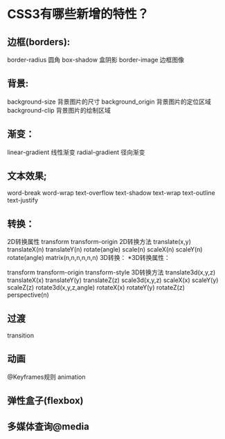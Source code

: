 # CSS3有哪些新增的特性？

## 边框(borders):
border-radius 圆角
box-shadow 盒阴影
border-image 边框图像
## 背景:
background-size 背景图片的尺寸
background_origin 背景图片的定位区域
background-clip 背景图片的绘制区域
## 渐变：
linear-gradient 线性渐变
radial-gradient 径向渐变
## 文本效果;
word-break
word-wrap
text-overflow
text-shadow
text-wrap
text-outline
text-justify
## 转换：
2D转换属性
transform
transform-origin
2D转换方法
translate(x,y)
translateX(n)
translateY(n)
rotate(angle)
scale(n)
scaleX(n)
scaleY(n)
rotate(angle)
matrix(n,n,n,n,n,n)
3D转换：
*3D转换属性：

transform
transform-origin
transform-style
3D转换方法
translate3d(x,y,z)
translateX(x)
translateY(y)
translateZ(z)
scale3d(x,y,z)
scaleX(x)
scaleY(y)
scaleZ(z)
rotate3d(x,y,z,angle)
rotateX(x)
rotateY(y)
rotateZ(z)
perspective(n)
## 过渡
transition
## 动画
@Keyframes规则
animation
## 弹性盒子(flexbox)
## 多媒体查询@media
